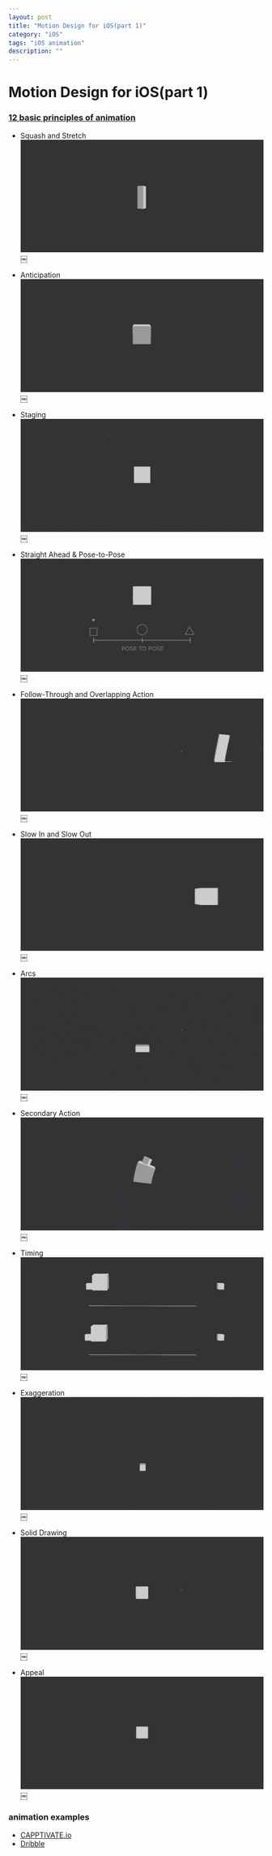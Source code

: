 ```yaml
---
layout: post
title: "Motion Design for iOS(part 1)"
category: "iOS"
tags: "iOS animation"
description: ""
---
```


# Motion Design for iOS(part 1)

### [12 basic principles of animation](http://the12principles.tumblr.com/)

* Squash and Stretch
![Squash and Stretch](/images/20150803/Squash%20and%20Stretch.gif)￼

* Anticipation
![Anticipation](/images/20150803/Anticipation.gif)￼

* Staging
![Staging](/images/20150803/Staging.gif)￼

* Straight Ahead & Pose-to-Pose
![Straight Ahead and Pose-to-Pose](/images/20150803/Straight%20Ahead%20and%20Pose-to-Pose.gif)￼

* Follow-Through and Overlapping Action
![Follow-Through and Overlapping Action ](/images/20150803/Follow-Through%20and%20Overlapping%20Action%20.gif)￼

* Slow In and Slow Out
![Slow In and Slow Out](/images/20150803/Slow%20In%20and%20Slow%20Out.gif)￼

* Arcs
![Arcs](/images/20150803/Arcs.gif)￼

* Secondary Action
![Secondary Action](/images/20150803/Secondary%20Action.gif)￼

* Timing 
![Timing](/images/20150803/Timing.gif)￼

* Exaggeration
![Exaggeration](/images/20150803/Exaggeration.gif)￼

* Solid Drawing
![Solid Drawing](/images/20150803/Solid%20Drawing.gif)￼

* Appeal
![Appeal](/images/20150803/Appeal.gif)￼


### animation examples

* [CAPPTIVATE.io](http://capptivate.co/)
* [Dribble](https://dribbble.com/search?q=animation)


